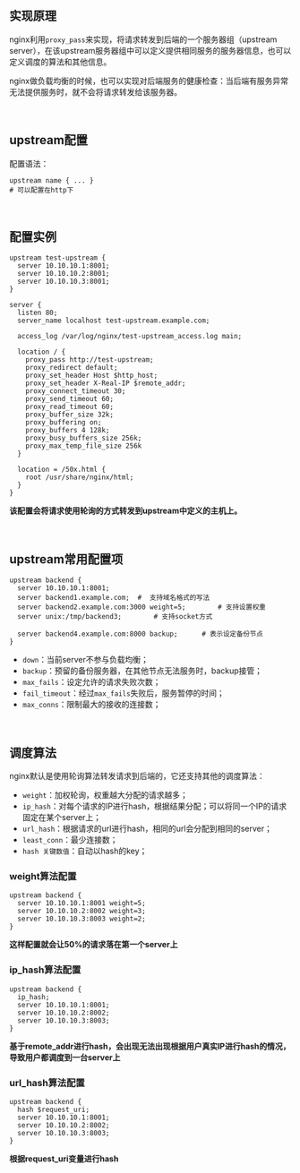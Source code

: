 ## 实现原理

nginx利用`proxy_pass`来实现，将请求转发到后端的一个服务器组（upstream server），在该upstream服务器组中可以定义提供相同服务的服务器信息，也可以定义调度的算法和其他信息。



nginx做负载均衡的时候，也可以实现对后端服务的健康检查：当后端有服务异常无法提供服务时，就不会将请求转发给该服务器。

<br>



## upstream配置

配置语法：

```nginx
upstream name { ... }
# 可以配置在http下
```



<br>



## 配置实例

```nginx
upstream test-upstream {
  server 10.10.10.1:8001;
  server 10.10.10.2:8001;
  server 10.10.10.3:8001;
}

server {
  listen 80;
  server_name localhost test-upstream.example.com;
  
  access_log /var/log/nginx/test-upstream_access.log main;
  
  location / {
    proxy_pass http://test-upstream;
    proxy_redirect default;
    proxy_set_header Host $http_host;
    proxy_set_header X-Real-IP $remote_addr;
    proxy_connect_timeout 30;
    proxy_send_timeout 60;
    proxy_read_timeout 60;
    proxy_buffer_size 32k;
    proxy_buffering on;
    proxy_buffers 4 128k;
    proxy_busy_buffers_size 256k;
    proxy_max_temp_file_size 256k
  }
  
  location = /50x.html {
    root /usr/share/nginx/html;
  }
}
```



**该配置会将请求使用轮询的方式转发到upstream中定义的主机上。**

<br>



## upstream常用配置项

```nginx
upstream backend {
  server 10.10.10.1:8001;
  server backend1.example.com;	#  支持域名格式的写法
  server backend2.example.com:3000 weight=5;		# 支持设置权重
  server unix:/tmp/backend3;		# 支持socket方式
  
  server backend4.example.com:8000 backup;		# 表示设定备份节点
}
```

- `down`：当前server不参与负载均衡；
- `backup`：预留的备份服务器，在其他节点无法服务时，backup接管；
- `max_fails`：设定允许的请求失败次数；
- `fail_timeout`：经过`max_fails`失败后，服务暂停的时间；
- `max_conns`：限制最大的接收的连接数；

<br>



## 调度算法

nginx默认是使用轮询算法转发请求到后端的，它还支持其他的调度算法：

- `weight`：加权轮询，权重越大分配的请求越多；
- `ip_hash`：对每个请求的IP进行hash，根据结果分配；可以将同一个IP的请求固定在某个server上；
- `url_hash`：根据请求的url进行hash，相同的url会分配到相同的server；
- `least_conn`：最少连接数；
- `hash 关键数值`：自动以hash的key；



### weight算法配置

```nginx
upstream backend {
  server 10.10.10.1:8001 weight=5;
  server 10.10.10.2:8002 weight=3;
  server 10.10.10.3:8003 weight=2;
}
```



**这样配置就会让50%的请求落在第一个server上**



### ip_hash算法配置

```nginx
upstream backend {
  ip_hash;
  server 10.10.10.1:8001;
  server 10.10.10.2:8002;
  server 10.10.10.3:8003;
}
```



**基于remote_addr进行hash，会出现无法出现根据用户真实IP进行hash的情况，导致用户都调度到一台server上**



### url_hash算法配置

```nginx
upstream backend {
  hash $request_uri;
  server 10.10.10.1:8001;
  server 10.10.10.2:8002;
  server 10.10.10.3:8003;
}
```

**根据request_uri变量进行hash**



